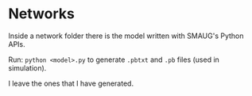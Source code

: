 # Networks

Inside a network folder there is the model written with SMAUG's Python APIs.

Run: `python <model>.py` to generate `.pbtxt` and `.pb` files (used in simulation).

I leave the ones that I have generated.
